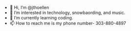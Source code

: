 - 👋 Hi, I’m @jthoellen
- 👀 I’m interested in technology, snowbaording, and music.
- 🌱 I’m currently learning coding.
- 📫 How to reach me is my phone number- 303-880-4897

<!---
jthoellen/jthoellen is a ✨ special ✨ repository because its `README.md` (this file) appears on your GitHub profile.
You can click the Preview link to take a look at your changes.
--->
